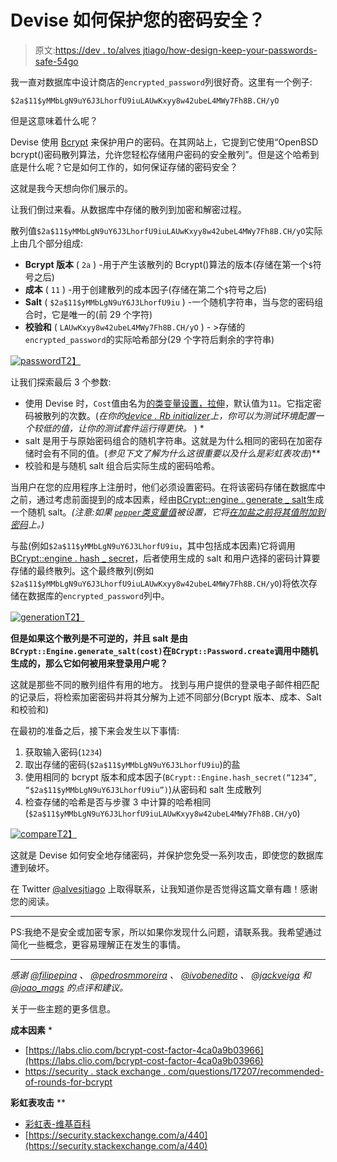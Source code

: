 # Devise 如何保护您的密码安全？

> 原文:[https://dev . to/alves jtiago/how-design-keep-your-passwords-safe-54go](https://dev.to/alvesjtiago/how-does-devise-keep-your-passwords-safe-54go)

我一直对数据库中设计商店的`encrypted_password`列很好奇。这里有一个例子:

`$2a$11$yMMbLgN9uY6J3LhorfU9iuLAUwKxyy8w42ubeL4MWy7Fh8B.CH/yO`

但是这意味着什么呢？

Devise 使用 [Bcrypt](https://github.com/codahale/bcrypt-ruby) 来保护用户的密码。在其网站上，它提到它使用“OpenBSD bcrypt()密码散列算法，允许您轻松存储用户密码的安全散列”。但是这个哈希到底是什么呢？它是如何工作的，如何保证存储的密码安全？

这就是我今天想向你们展示的。

让我们倒过来看。从数据库中存储的散列到加密和解密过程。

散列值`$2a$11$yMMbLgN9uY6J3LhorfU9iuLAUwKxyy8w42ubeL4MWy7Fh8B.CH/yO`实际上由几个部分组成:

*   **Bcrypt 版本** ( `2a` ) -用于产生该散列的 Bcrypt()算法的版本(存储在第一个`$`符号之后)
*   **成本** ( `11` ) -用于创建散列的成本因子(存储在第二个`$`符号之后)
*   **Salt** ( `$2a$11$yMMbLgN9uY6J3LhorfU9iu` ) -一个随机字符串，当与您的密码组合时，它是唯一的(前 29 个字符)
*   **校验和** ( `LAUwKxyy8w42ubeL4MWy7Fh8B.CH/yO` ) - >存储的`encrypted_password`的实际哈希部分(29 个字符后剩余的字符串)

[![password](../Images/83ec686d2cff57f9c3feb0c3eb7e03a6.png)T2】](https://res.cloudinary.com/practicaldev/image/fetch/s--zFuuVuY1--/c_limit%2Cf_auto%2Cfl_progressive%2Cq_auto%2Cw_880/http://blog.tiagoalves.me/assets/devise/password.png)

让我们探索最后 3 个参数:

*   使用 Devise 时，`Cost`值由名为[的类变量设置，拉伸](https://github.com/plataformatec/devise/blob/715192a7709a4c02127afb067e66230061b82cf2/lib/devise.rb#L74)，默认值为`11`。它指定密码被散列的次数。(*在你的[device . Rb initializer](https://github.com/plataformatec/devise/blob/715192a7709a4c02127afb067e66230061b82cf2/test/rails_app/config/initializers/devise.rb#L70)上，你可以为测试环境配置一个较低的值，让你的测试套件运行得更快。* ) *
*   salt 是用于与原始密码组合的随机字符串。这就是为什么相同的密码在加密存储时会有不同的值。(*参见下文了解为什么这很重要以及什么是彩虹表攻击*)**
*   校验和是与随机 salt 组合后实际生成的密码哈希。

当用户在您的应用程序上注册时，他们必须设置密码。在将该密码存储在数据库中之前，通过考虑前面提到的成本因素，经由[BCrypt::engine . generate _ salt](https://www.rubydoc.info/github/codahale/bcrypt-ruby/BCrypt%2FEngine.generate_salt)生成一个随机 salt。*(注意:如果 [`pepper`类变量值](https://github.com/plataformatec/devise/blob/715192a7709a4c02127afb067e66230061b82cf2/lib/devise.rb#L155)被设置，它将[在加盐之前将其值附加到密码](https://github.com/plataformatec/devise/blob/715192a7709a4c02127afb067e66230061b82cf2/lib/devise/encryptor.rb#L9)上。)*

与盐(例如`$2a$11$yMMbLgN9uY6J3LhorfU9iu`，其中包括成本因素)它将调用[BCrypt::engine . hash _ secret](https://www.rubydoc.info/github/codahale/bcrypt-ruby/BCrypt%2FEngine.hash_secret)，后者使用生成的 salt 和用户选择的密码计算要存储的最终散列。这个最终散列(例如`$2a$11$yMMbLgN9uY6J3LhorfU9iuLAUwKxyy8w42ubeL4MWy7Fh8B.CH/yO`)将依次存储在数据库的`encrypted_password`列中。

[![generation](../Images/37eca433fbd348af532c062d6d2a7029.png)T2】](https://res.cloudinary.com/practicaldev/image/fetch/s--4YXy7xxy--/c_limit%2Cf_auto%2Cfl_progressive%2Cq_auto%2Cw_880/http://blog.tiagoalves.me/assets/devise/generation.png)

**但是如果这个散列是不可逆的，并且 salt 是由`BCrypt::Engine.generate_salt(cost)`在`BCrypt::Password.create`调用中随机生成的，那么它如何被用来登录用户呢？**

这就是那些不同的散列组件有用的地方。
找到与用户提供的登录电子邮件相匹配的记录后，将检索加密密码并将其分解为上述不同部分(Bcrypt 版本、成本、Salt 和校验和)

在最初的准备之后，接下来会发生以下事情:

1.  获取输入密码(`1234`)
2.  取出存储的密码(`$2a$11$yMMbLgN9uY6J3LhorfU9iu`)的盐
3.  使用相同的 bcrypt 版本和成本因子(`BCrypt::Engine.hash_secret(“1234”, “$2a$11$yMMbLgN9uY6J3LhorfU9iu”)`)从密码和 salt 生成散列
4.  检查存储的哈希是否与步骤 3 中计算的哈希相同(`$2a$11$yMMbLgN9uY6J3LhorfU9iuLAUwKxyy8w42ubeL4MWy7Fh8B.CH/yO`)

[![compare](../Images/5bd4653cb78564e4560545a47c67cc2d.png)T2】](https://res.cloudinary.com/practicaldev/image/fetch/s--QgCTWWOx--/c_limit%2Cf_auto%2Cfl_progressive%2Cq_auto%2Cw_880/http://blog.tiagoalves.me/assets/devise/compare.png)

这就是 Devise 如何安全地存储密码，并保护您免受一系列攻击，即使您的数据库遭到破坏。

在 Twitter [@alvesjtiago](https://twitter.com/alvesjtiago) 上取得联系，让我知道你是否觉得这篇文章有趣！感谢您的阅读。

* * *

PS:我绝不是安全或加密专家，所以如果你发现什么问题，请联系我。我希望通过简化一些概念，更容易理解正在发生的事情。

* * *

*感谢 [@filipepina](https://twitter.com/filipepina) 、 [@pedrosmmoreira](https://twitter.com/pedrosmmoreira) 、 [@ivobenedito](https://twitter.com/ivobenedito) 、 [@jackveiga](https://twitter.com/jackveiga) 和 [@joao_mags](https://twitter.com/joao_mags) 的点评和建议。*

关于一些主题的更多信息。

**成本因素** *

*   [https://labs.clio.com/bcrypt-cost-factor-4ca0a9b03966](https://labs.clio.com/bcrypt-cost-factor-4ca0a9b03966)
*   [https://security . stack exchange . com/questions/17207/recommended-of-rounds-for-bcrypt](https://security.stackexchange.com/questions/17207/recommended-of-rounds-for-bcrypt)

**彩虹表攻击** **

*   [彩虹表-维基百科](https://en.wikipedia.org/wiki/Rainbow_table)
*   [https://security.stackexchange.com/a/440](https://security.stackexchange.com/a/440)